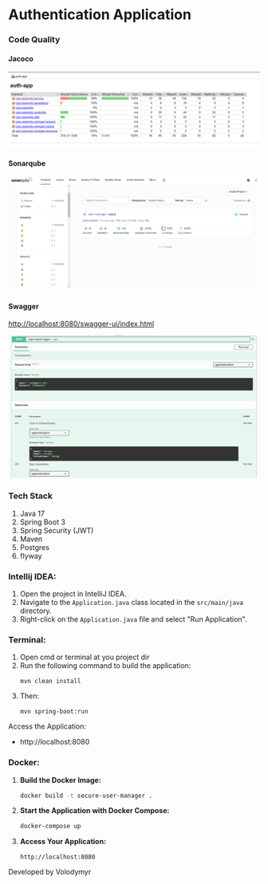 # Authentication Application

### Code Quality

#### Jacoco
![jacoco.png](src/main/resources/static/img/jacoco.png)

#### Sonarqube
![sonar.png](src/main/resources/static/img/sonar.png)

#### Swagger
[http://localhost:8080/swagger-ui/index.html](http://localhost:8080/swagger-ui/index.html)

![swagger-2.png](src/main/resources/static/img/swagger-2.png)


### Tech Stack
1. Java 17
2. Spring Boot 3
3. Spring Security (JWT)
4. Maven
5. Postgres
6. flyway


### Intellij IDEA:

1. Open the project in IntelliJ IDEA.
2. Navigate to the `Application.java` class located in the `src/main/java` directory.
3. Right-click on the `Application.java` file and select "Run Application".

### Terminal:

1. Open cmd or terminal at you project dir
2. Run the following command to build the application:
   ```
   mvn clean install
   ```
3. Then:
   ```
   mvn spring-boot:run
   ```

Access the Application:
- http://localhost:8080

### Docker:

1. **Build the Docker Image:**
  
   ```bash
   docker build -t secure-user-manager .
   ```

2. **Start the Application with Docker Compose:**
   
   ```bash
   docker-compose up
   ```

3. **Access Your Application:**
   ```
   http://localhost:8080
   ```



Developed by Volodymyr
